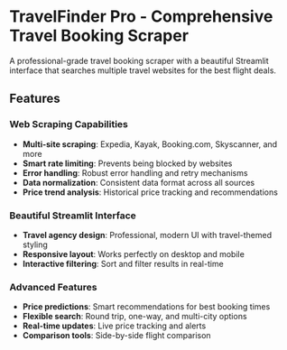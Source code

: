 # TravelFinder Pro - Comprehensive Travel Booking Scraper

A professional-grade travel booking scraper with a beautiful Streamlit interface that searches multiple travel websites for the best flight deals.

## Features

### Web Scraping Capabilities
- **Multi-site scraping**: Expedia, Kayak, Booking.com, Skyscanner, and more
- **Smart rate limiting**: Prevents being blocked by websites
- **Error handling**: Robust error handling and retry mechanisms
- **Data normalization**: Consistent data format across all sources
- **Price trend analysis**: Historical price tracking and recommendations

### Beautiful Streamlit Interface
- **Travel agency design**: Professional, modern UI with travel-themed styling
- **Responsive layout**: Works perfectly on desktop and mobile
- **Interactive filtering**: Sort and filter results in real-time

### Advanced Features
- **Price predictions**: Smart recommendations for best booking times
- **Flexible search**: Round trip, one-way, and multi-city options
- **Real-time updates**: Live price tracking and alerts
- **Comparison tools**: Side-by-side flight comparison
